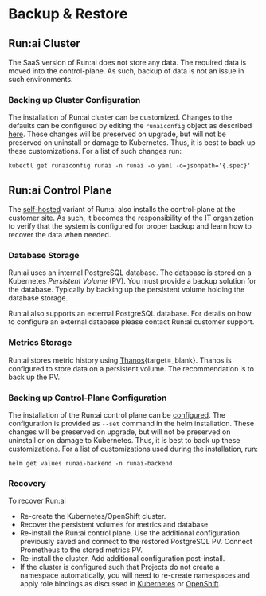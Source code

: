 
# Backup & Restore

## Run:ai Cluster

The SaaS version of Run:ai does not store any data. The required data is moved into the control-plane. As such, backup of data is not an issue in such environments.

### Backing up Cluster Configuration

The installation of Run:ai cluster can be customized. Changes to the defaults can be configured by editing the `runaiconfig` object as described [here](../cluster-setup/customize-cluster-install.md).  These changes will be preserved on upgrade, but will not be preserved on uninstall or damage to Kubernetes. Thus, it is best to back up these customizations. For a list of such changes run:

```
kubectl get runaiconfig runai -n runai -o yaml -o=jsonpath='{.spec}'
```

## Run:ai Control Plane

The [self-hosted](../installation-types.md#self-hosted-installation) variant of Run:ai also installs the control-plane at the customer site. As such, it becomes the responsibility of the IT organization to verify that the system is configured for proper backup and learn how to recover the data when needed.

### Database Storage

Run:ai uses an internal PostgreSQL database. The database is stored on a Kubernetes _Persistent Volume_ (PV). You must provide a backup solution for the database. Typically by backing up the persistent volume holding the database storage.

Run:ai also supports an external PostgreSQL database. For details on how to configure an external database please contact Run:ai customer support.

### Metrics Storage

Run:ai stores metric history using [Thanos](https://github.com/thanos-io/thanos){target=_blank}. Thanos is configured to store data on a persistent volume. The recommendation is to back up the PV.

### Backing up Control-Plane Configuration

The installation of the Run:ai control plane can be [configured](../self-hosted/k8s/backend.md#optional-additional-configurations). The configuration is provided as `--set` command in the helm installation. These changes will be preserved on upgrade, but will not be preserved on uninstall or on damage to Kubernetes. Thus, it is best to back up these customizations. For a list of customizations used during the installation, run:

`helm get values runai-backend -n runai-backend`

### Recovery

To recover Run:ai

* Re-create the Kubernetes/OpenShift cluster.
* Recover the persistent volumes for metrics and database.
* Re-install the Run:ai control plane. Use the additional configuration previously saved and connect to the restored PostgreSQL PV. Connect Prometheus to the stored metrics PV.
* Re-install the cluster. Add additional configuration post-install.  
* If the cluster is configured such that Projects do not create a namespace automatically, you will need to re-create namespaces and apply role bindings as discussed in [Kubernetes](../self-hosted/k8s/project-management.md) or [OpenShift](../self-hosted/ocp/project-management.md).
